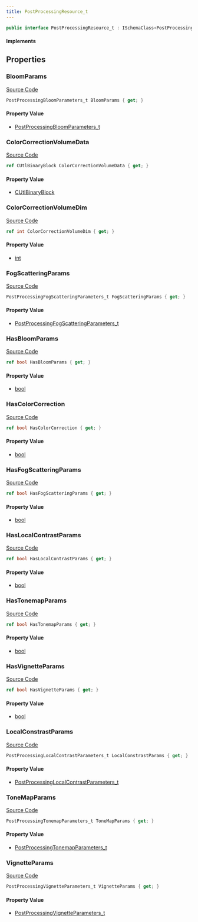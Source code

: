 ```yaml
---
title: PostProcessingResource_t
---
```


```csharp
public interface PostProcessingResource_t : ISchemaClass<PostProcessingResource_t>, ISchemaField, ISchemaClass, INativeHandle
```

#### Implements

## Properties

### BloomParams

[Source Code](https://github.com/swiftly-solution/swiftlys2/blob/beta/managed/src/SwiftlyS2.Generated/Schemas/Interfaces/PostProcessingResource_t.cs#L22)

```csharp
PostProcessingBloomParameters_t BloomParams { get; }
```

#### Property Value

- [PostProcessingBloomParameters_t](/docs/api/shared/schemadefinitions/postprocessingbloomparameters_t)

### ColorCorrectionVolumeData

[Source Code](https://github.com/swiftly-solution/swiftlys2/blob/beta/managed/src/SwiftlyS2.Generated/Schemas/Interfaces/PostProcessingResource_t.cs#L34)

```csharp
ref CUtlBinaryBlock ColorCorrectionVolumeData { get; }
```

#### Property Value

- [CUtlBinaryBlock](/docs/api/shared/natives/cutlbinaryblock)

### ColorCorrectionVolumeDim

[Source Code](https://github.com/swiftly-solution/swiftlys2/blob/beta/managed/src/SwiftlyS2.Generated/Schemas/Interfaces/PostProcessingResource_t.cs#L32)

```csharp
ref int ColorCorrectionVolumeDim { get; }
```

#### Property Value

- [int](https://learn.microsoft.com/dotnet/api/system.int32)

### FogScatteringParams

[Source Code](https://github.com/swiftly-solution/swiftlys2/blob/beta/managed/src/SwiftlyS2.Generated/Schemas/Interfaces/PostProcessingResource_t.cs#L40)

```csharp
PostProcessingFogScatteringParameters_t FogScatteringParams { get; }
```

#### Property Value

- [PostProcessingFogScatteringParameters_t](/docs/api/shared/schemadefinitions/postprocessingfogscatteringparameters_t)

### HasBloomParams

[Source Code](https://github.com/swiftly-solution/swiftlys2/blob/beta/managed/src/SwiftlyS2.Generated/Schemas/Interfaces/PostProcessingResource_t.cs#L20)

```csharp
ref bool HasBloomParams { get; }
```

#### Property Value

- [bool](https://learn.microsoft.com/dotnet/api/system.boolean)

### HasColorCorrection

[Source Code](https://github.com/swiftly-solution/swiftlys2/blob/beta/managed/src/SwiftlyS2.Generated/Schemas/Interfaces/PostProcessingResource_t.cs#L36)

```csharp
ref bool HasColorCorrection { get; }
```

#### Property Value

- [bool](https://learn.microsoft.com/dotnet/api/system.boolean)

### HasFogScatteringParams

[Source Code](https://github.com/swiftly-solution/swiftlys2/blob/beta/managed/src/SwiftlyS2.Generated/Schemas/Interfaces/PostProcessingResource_t.cs#L38)

```csharp
ref bool HasFogScatteringParams { get; }
```

#### Property Value

- [bool](https://learn.microsoft.com/dotnet/api/system.boolean)

### HasLocalContrastParams

[Source Code](https://github.com/swiftly-solution/swiftlys2/blob/beta/managed/src/SwiftlyS2.Generated/Schemas/Interfaces/PostProcessingResource_t.cs#L28)

```csharp
ref bool HasLocalContrastParams { get; }
```

#### Property Value

- [bool](https://learn.microsoft.com/dotnet/api/system.boolean)

### HasTonemapParams

[Source Code](https://github.com/swiftly-solution/swiftlys2/blob/beta/managed/src/SwiftlyS2.Generated/Schemas/Interfaces/PostProcessingResource_t.cs#L16)

```csharp
ref bool HasTonemapParams { get; }
```

#### Property Value

- [bool](https://learn.microsoft.com/dotnet/api/system.boolean)

### HasVignetteParams

[Source Code](https://github.com/swiftly-solution/swiftlys2/blob/beta/managed/src/SwiftlyS2.Generated/Schemas/Interfaces/PostProcessingResource_t.cs#L24)

```csharp
ref bool HasVignetteParams { get; }
```

#### Property Value

- [bool](https://learn.microsoft.com/dotnet/api/system.boolean)

### LocalConstrastParams

[Source Code](https://github.com/swiftly-solution/swiftlys2/blob/beta/managed/src/SwiftlyS2.Generated/Schemas/Interfaces/PostProcessingResource_t.cs#L30)

```csharp
PostProcessingLocalContrastParameters_t LocalConstrastParams { get; }
```

#### Property Value

- [PostProcessingLocalContrastParameters_t](/docs/api/shared/schemadefinitions/postprocessinglocalcontrastparameters_t)

### ToneMapParams

[Source Code](https://github.com/swiftly-solution/swiftlys2/blob/beta/managed/src/SwiftlyS2.Generated/Schemas/Interfaces/PostProcessingResource_t.cs#L18)

```csharp
PostProcessingTonemapParameters_t ToneMapParams { get; }
```

#### Property Value

- [PostProcessingTonemapParameters_t](/docs/api/shared/schemadefinitions/postprocessingtonemapparameters_t)

### VignetteParams

[Source Code](https://github.com/swiftly-solution/swiftlys2/blob/beta/managed/src/SwiftlyS2.Generated/Schemas/Interfaces/PostProcessingResource_t.cs#L26)

```csharp
PostProcessingVignetteParameters_t VignetteParams { get; }
```

#### Property Value

- [PostProcessingVignetteParameters_t](/docs/api/shared/schemadefinitions/postprocessingvignetteparameters_t)

